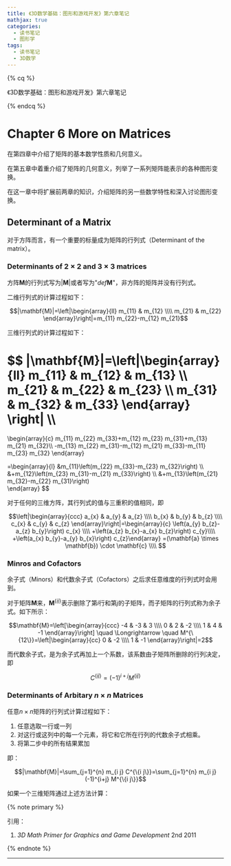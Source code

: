 ```yaml
---
title: 《3D数学基础：图形和游戏开发》第六章笔记
mathjax: true
categories:
  - 读书笔记
  - 图形学
tags:
  - 读书笔记
  - 3D数学
---
```


{% cq %}

《3D数学基础：图形和游戏开发》第六章笔记

{% endcq %}

<!--more-->

# Chapter 6 More on Matrices

在第四章中介绍了矩阵的基本数学性质和几何意义。

在第五章中着重介绍了矩阵的几何意义，列举了一系列矩阵能表示的各种图形变换。

在这一章中将扩展前两章的知识，介绍矩阵的另一些数学特性和深入讨论图形变换。

## Determinant of a Matrix

对于方阵而言，有一个重要的标量成为矩阵的行列式（Determinant of the matrix）。

### Determinants of  $2\times 2$ and $3\times 3$  matrices

方阵$\mathbf{M}$的行列式写为$|\mathbf{M}|$或者写为"$def \mathbf{M}$"，非方阵的矩阵并没有行列式。

二维行列式的计算过程如下：

$$|\mathbf{M}|=\left|\begin{array}{ll}
m_{11} & m_{12} \\\\
m_{21} & m_{22}
\end{array}\right|=m_{11} m_{22}-m_{12} m_{21}$$

三维行列式的计算过程如下：

$$
|\mathbf{M}|=\left|\begin{array}{ll}
m_{11} & m_{12} & m_{13} \\\\
m_{21} & m_{22} & m_{23} \\\\
m_{31} & m_{32} & m_{33}
\end{array} \right| \\\\
=
\begin{array}{c}
m_{11} m_{22} m_{33}+m_{12} m_{23} m_{31}+m_{13} m_{21} m_{32}\\\\
-m_{13} m_{22} m_{31}-m_{12} m_{21} m_{33}-m_{11} m_{23} m_{32}
\end{array}

=\begin{array}{l}
&m_{11}\left(m_{22} m_{33}-m_{23} m_{32}\right) \\\\
&+m_{12}\left(m_{23} m_{31}-m_{21} m_{33}\right) \\\\
&+m_{13}\left(m_{21} m_{32}-m_{22} m_{31}\right)   
\end{array}
$$

对于任何的三维方阵，其行列式的值与三重积的值相同，即

$$\left|\begin{array}{ccc}
a_{x} & a_{y} & a_{z} \\\\
b_{x} & b_{y} & b_{z} \\\\
c_{x} & c_{y} & c_{z}
\end{array}\right|=\begin{array}{c}
\left(a_{y} b_{z}-a_{z} b_{y}\right) c_{x} \\\\
+\left(a_{z} b_{x}-a_{x} b_{z}\right) c_{y}\\\\
+\left(a_{x} b_{y}-a_{y} b_{x}\right) c_{z}\end{array}
=(\mathbf{a} \times \mathbf{b}) \cdot \mathbf{c} \\\\
$$

### Minros and Cofactors

余子式（Minors）和代数余子式（Cofactors）之后求任意维度的行列式时会用到。

对于矩阵$\mathbf{M}$来，$\mathbf{M}^{\{ij\}}$表示删除了第$i$行和第$j$的子矩阵，而子矩阵的行列式称为余子式。如下所示：

$$\mathbf{M}=\left[\begin{array}{ccc}
-4 & -3 & 3 \\\\
0 & 2 & -2 \\\\
1 & 4 & -1
\end{array}\right] \quad \Longrightarrow \quad M^{\{12\}}=\left|\begin{array}{cc}
0 & -2 \\\\
1 & -1
\end{array}\right|=2$$

而代数余子式，是为余子式再加上一个系数，该系数由子矩阵所删除的行列决定，即

$$C^{\{i j\}}=(-1)^{i+j} M^{\{i j\}}$$

### Determinants of Arbitary $n\times n$ Matrices

任意$n\times n$矩阵的行列式计算过程如下：

1. 任意选取一行或一列
2. 对这行或这列中的每一个元素，将它和它所在行列的代数余子式相乘。
3. 将第二步中的所有结果累加

即：

$$|\mathbf{M}|=\sum_{j=1}^{n} m_{i j} C^{\{i j\}}=\sum_{j=1}^{n} m_{i j}(-1)^{i+j} M^{\{i j\}}$$

如果一个三维矩阵通过上述方法计算：





{% note primary %}

引用：

1. *3D Math Primer for Graphics and Game Development* 2nd 2011 

{% endnote %}

***